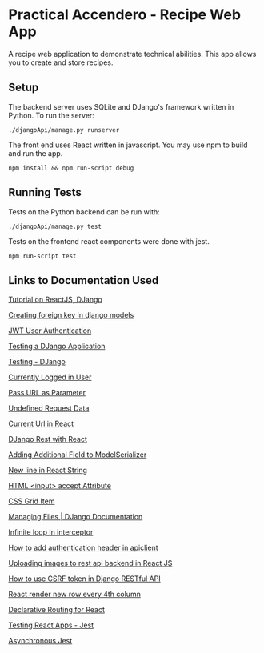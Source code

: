 # Practical Accendero - Recipe Web App
A recipe web application to demonstrate technical abilities. This app allows you to create and store recipes.

## Setup
The backend server uses SQLite and DJango's framework written in Python. To run the server:
```
./djangoApi/manage.py runserver
```
The front end uses React written in javascript. You may use npm to build and run the app.
```
npm install && npm run-script debug
```

## Running Tests
Tests on the Python backend can be run with:
```
./djangoApi/manage.py test
```
Tests on the frontend react components were done with jest.
```
npm run-script test
```

## Links to Documentation Used
[Tutorial on ReactJS, DJango](https://www.youtube.com/watch?v=f5ygXQKF6M8)

[Creating foreign key in django models](https://docs.djangoproject.com/en/3.1/topics/db/examples/many_to_one/)

[JWT User Authentication](https://hackernoon.com/110percent-complete-jwt-authentication-with-django-and-react-2020-iejq34ta)

[Testing a DJango Application](https://developer.mozilla.org/en-US/docs/Learn/Server-side/Django/Testing)

[Testing - DJango](https://www.django-rest-framework.org/api-guide/testing/)

[Currently Logged in User](https://stackoverflow.com/questions/1477319/in-django-how-do-i-know-the-currently-logged-in-user)

[Pass URL as Parameter](https://stackoverflow.com/questions/52188784/pass-a-url-as-parameter-in-django-urls)

[Undefined Request Data](https://stackoverflow.com/questions/48189532/get-request-with-axios-returning-undefined)

[Current Url in React](https://surajsharma.net/blog/current-url-in-react)

[DJango Rest with React](https://www.valentinog.com/blog/drf/#django-rest-with-react-the-react-frontend)

[Adding Additional Field to ModelSerializer](https://stackoverflow.com/questions/18396547/django-rest-framework-adding-additional-field-to-modelserializer)

[New line in React String](https://forum.freecodecamp.org/t/newline-in-react-string-solved/68484)

[HTML \<input\> accept Attribute](https://www.w3schools.com/tags/att_input_accept.asp)

[CSS Grid Item](https://www.w3schools.com/css/tryit.asp?filename=trycss_grid_item)

[Managing Files | DJango Documentation](https://docs.djangoproject.com/en/dev/topics/files/)

[Infinite loop in interceptor](https://stackoverflow.com/questions/30607750/infinite-loop-in-interceptor)

[How to add authentication header in apiclient](https://stackoverflow.com/questions/50678609/how-to-add-authentication-token-in-header-of-apiclient-in-django-rest-framewo)

[Uploading images to rest api backend in React JS](https://medium.com/@emeruchecole9/uploading-images-to-rest-api-backend-in-react-js-b931376b5833)

[How to use CSRF token in Django RESTful API](https://stackoverflow.com/questions/50732815/how-to-use-csrf-token-in-django-restful-api-and-react)

[React render new row every 4th column](https://stackoverflow.com/questions/42391499/react-render-new-row-every-4th-column)

[Declarative Routing for React](https://reactrouter.com/web/example/auth-workflow)

[Testing React Apps - Jest](https://jestjs.io/docs/25.x/tutorial-react)

[Asynchronous Jest](https://jestjs.io/docs/asynchronous)